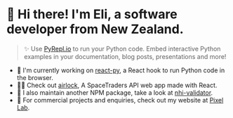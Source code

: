 # 👋 Hi there! I'm Eli, a software developer from New Zealand.

> ✨ Use [PyRepl.io](https://pyrepl.io) to run your Python code. Embed interactive Python examples in your documentation, blog posts, presentations and more!

- 🐍 I'm currently working on [react-py](https://elilambnz.github.io/react-py), a React hook to run Python code in the browser.
- 👩‍🚀 Check out [airlock](https://github.com/elilambnz/airlock), A SpaceTraders API web app made with React.
- 💉 I also maintain another NPM package, take a look at [nhi-validator](https://www.npmjs.com/package/nhi-validator).
- 🧪 For commercial projects and enquiries, check out my website at [Pixel Lab](https://pixellab.nz).
